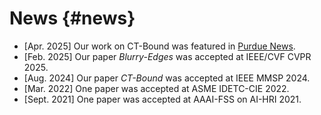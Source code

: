 # <i class="fa-solid fa-fw fa-fire" style="color: #eb6a14;"></i> News {#news}

- [Apr. 2025] Our work on CT-Bound was featured in [Purdue News](https://www.purdue.edu/newsroom/2025/Q2/new-imaging-technologies-achieve-real-time-boundary-detection-single-shot-high-dynamic-range-imaging/). 
- [Feb. 2025] Our paper *Blurry-Edges* was accepted at IEEE/CVF CVPR 2025. 
- [Aug. 2024] Our paper *CT-Bound* was accepted at IEEE MMSP 2024. 
- [Mar. 2022] One paper was accepted at ASME IDETC-CIE 2022. 
- [Sept. 2021] One paper was accepted at AAAI-FSS on AI-HRI 2021. 